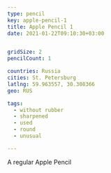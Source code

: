 ```yaml
---
type: pencil
key: apple-pencil-1
title: Apple Pencil 1
date: 2021-01-22T09:10:30+03:00


gridSize: 2
pencilCount: 1

countries: Russia
cities: St. Petersburg
latlng: 59.963557, 30.308366
geo: RUS

tags:
  - without rubber
  - sharpened
  - used
  - round
  - unusual

---
```


A regular Apple Pencil